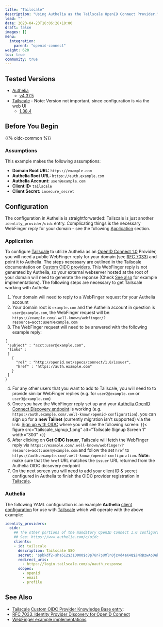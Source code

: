 ```yaml
---
title: "Tailscale"
description: "Using Authelia as the Tailscale OpenID Connect Provider."
lead: ""
date: 2023-04-23T10:06:28+10:00
draft: false
images: []
menu:
  integration:
    parent: "openid-connect"
weight: 620
toc: true
community: true
---
```


## Tested Versions

* [Authelia]
  * [v4.37.5](https://github.com/authelia/authelia/releases/tag/v4.37.5)
* [Tailscale] - Note: Version not important, since configuration is via the web UI
  * [1.38.4](https://github.com/tailscale/tailscale/releases/tag/v1.38.4)

## Before You Begin

{{% oidc-common %}}

### Assumptions

This example makes the following assumptions:

* __Domain Root URL:__ `https://example.com`
* __Authelia Root URL:__ `https://auth.example.com`
* __Authelia Account:__ `user@example.com`
* __Client ID:__ `tailscale`
* __Client Secret:__ `insecure_secret`


## Configuration
The configuration in Authelia is straightforwarded: Tailscale is just another `identity_provider/oidc` entry. Complicating things is the necessary WebFinger reply for your domain - see the following [Application](#application) section.


### Application

To configure [Tailscale] to utilize Authelia as an [OpenID Connect 1.0] Provider, you will need a public WebFinger reply for your domain (see [RFC 7033](https://www.rfc-editor.org/rfc/rfc7033#section-3.1)) and point it to Authelia. The steps necessary are outlined in the Tailscale documentation on [Custom OIDC providers](https://tailscale.com/kb/1240/sso-custom-oidc/). This WebFinger reply is not generated by Authelia, so your external webserver hosted at the root of your domain will need to generate the reponse (Check [See also](#see-also) for example implementations). The following steps are necessary to get Tailscale working with Authelia:

1. Your domain will need to reply to a WebFinger request for your Authelia account
2. Your domain root is `example.com` and the Authelia account in question is `user@example.com`, the WebFinger request will be: `https://example.com/.well-known/webfinger/?resource=acct:user@example.com`
3. The WebFinger request will need to be answered with the following example reply:
```
{
 "subject" : "acct:user@example.com",
 "links" :
 [
   {
     "rel" : "http://openid.net/specs/connect/1.0/issuer",
     "href" : "https://auth.example.com"
   }
 ]
}
```
4. For any other users that you want to add to Tailscale, you will need to to provide similar WebFinger replies (e.g. for `user2@example.com` or `user3@example.com`)
5. Once you have the WebFinger reply set up and your [Authelia OpenID Connect Discovery endpoint](https://www.authelia.com/integration/openid-connect/introduction/#well-known-discovery-endpoints) is working (e.g. `https://auth.example.com/.well-known/openid-configuration`), you can sign up for a **new Tailnet** (currently migration isn't supported) via the link: [Sign up with OIDC](https://login.tailscale.com/start/oidc) where you will see the following screen:
{{< figure src="tailscale_signup_1.png" alt="Tailscale Signup Screen 1" width="300" >}}
6. After clicking on **Get OIDC Issuer**, Tailscale will fetch the WebFinger reply via `https://example.com/.well-known/webfinger/?resource=acct:user@example.com` and follow the set `href` to `https://auth.example.com/.well-known/openid-configuration`.
**Note:** make sure that the `href` URL matches the `issuer` URL returned from the Authelia OIDC dicsovery endpoint
7. On the next screen you will need to add your client ID & secret configured in Authelia to finish the OIDC provider registration in [Tailscale].


### Authelia

The following YAML configuration is an example __Authelia__
[client configuration](../../../configuration/identity-providers/open-id-connect.md#clients) for use with [Tailscale] which
will operate with the above example:

```yaml
identity_providers:
  oidc:
    ## The other portions of the mandatory OpenID Connect 1.0 configuration go here.
    ## See: https://www.authelia.com/c/oidc
    clients:
    - id: tailscale
      description: Tailscale SSO
      secret: '$pbkdf2-sha512$310000$c8p78n7pUMln0jzvd4aK4Q$JNRBzwAo0ek5qKn50cFzzvE9RXV88h1wJn5KGiHrD0YKtZaR/nCb2CJPOsKaPK0hjf.9yHxzQGZziziccp6Yng'  # The digest of 'insecure_secret'.
      redirect_uris:
        - https://login.tailscale.com/a/oauth_response
      scopes:
        - openid
        - email
        - profile
```

## See Also

- [Tailscale] [Custom OIDC Provider Knowledge Base entry](https://tailscale.com/kb/1240/sso-custom-oidc/):
- [RFC 7033, Identity Provider Discovery for OpenID Connect](https://www.rfc-editor.org/rfc/rfc7033#section-3.1)
- [WebFinger example implementations](https://webfinger.net/code/)

[Authelia]: https://www.authelia.com
[Tailscale]: https://tailscale.com
[OpenID Connect 1.0]: ../../openid-connect/introduction.md
